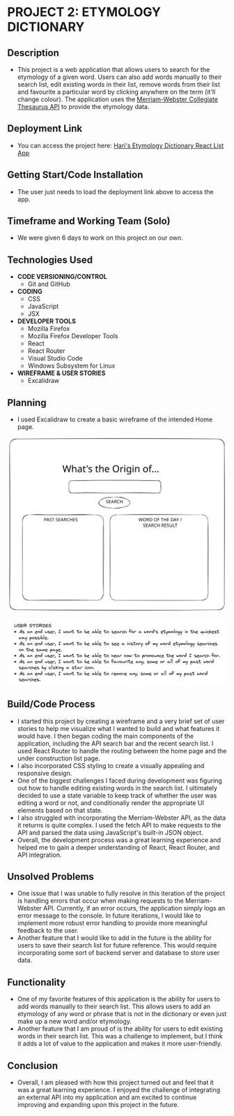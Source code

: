 # PROJECT 2: ETYMOLOGY DICTIONARY

## Description
- This project is a web application that allows users to search for the etymology of a given word. Users can also add words manually to their search list, edit existing words in their list, remove words from their list and favourite a particular word by clicking anywhere on the term (it'll change colour). The application uses the [Merriam-Webster Collegiate Thesaurus API](https://dictionaryapi.com/products/api-collegiate-thesaurus) to provide the etymology data.


## Deployment Link
- You can access the project here: [Hari's Etymology Dictionary React List App](https://hpramanathan.github.io/project2-reactlist/)


## Getting Start/Code Installation
- The user just needs to load the deployment link above to access the app.


## Timeframe and Working Team (Solo)
- We were given 6 days to work on this project on our own.


## Technologies Used
- **CODE VERSIONING/CONTROL**
  - Git and GitHub
- **CODING**
  - CSS
  - JavaScript
  - JSX
- **DEVELOPER TOOLS**
  - Mozilla Firefox
  - Mozilla Firefox Developer Tools
  - React
  - React Router
  - Visual Studio Code
  - Windows Subsystem for Linux
- **WIREFRAME & USER STORIES**
  - Excalidraw


## Planning
- I used Excalidraw to create a basic wireframe of the intended Home page.

![My Wireframe](project2-wireframe.svg)

![My Brief User Stories](project2-userstories.png)


## Build/Code Process
- I started this project by creating a wireframe and a very brief set of user stories to help me visualize what I wanted to build and what features it would have. I then began coding the main components of the application, including the API search bar and the recent search list. I used React Router to handle the routing between the home page and the under construction list page. 
- I also incorporated CSS styling to create a visually appealing and responsive design.
- One of the biggest challenges I faced during development was figuring out how to handle editing existing words in the search list. I ultimately decided to use a state variable to keep track of whether the user was editing a word or not, and conditionally render the appropriate UI elements based on that state.
- I also struggled with incorporating the Merriam-Webster API, as the data it returns is quite complex. I used the fetch API to make requests to the API and parsed the data using JavaScript's built-in JSON object.
- Overall, the development process was a great learning experience and helped me to gain a deeper understanding of React, React Router, and API integration.


## Unsolved Problems

- One issue that I was unable to fully resolve in this iteration of the project is handling errors that occur when making requests to the Merriam-Webster API. Currently, if an error occurs, the application simply logs an error message to the console. In future iterations, I would like to implement more robust error handling to provide more meaningful feedback to the user.
- Another feature that I would like to add in the future is the ability for users to save their search list for future reference. This would require incorporating some sort of backend server and database to store user data.


## Functionality

- One of my favorite features of this application is the ability for users to add words manually to their search list. This allows users to add an etymology of any word or phrase that is not in the dictionary or even just make up a new word and/or etymology.
- Another feature that I am proud of is the ability for users to edit existing words in their search list. This was a challenge to implement, but I think it adds a lot of value to the application and makes it more user-friendly.


## Conclusion

- Overall, I am pleased with how this project turned out and feel that it was a great learning experience. I enjoyed the challenge of integrating an external API into my application and am excited to continue improving and expanding upon this project in the future.